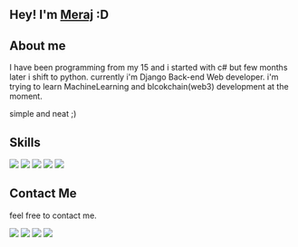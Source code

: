 ## Hey! I'm [Meraj](https://twitter.com/merajsafari) :D

## About me

I have been programming from my 15 and i started with c# but few months later i shift to python.
currently i'm Django Back-end Web developer. i'm trying to learn MachineLearning and blcokchain(web3) development at the moment.

simple and neat ;)

## Skills

<img src="https://img.shields.io/badge/Python-14354C?style=for-the-badge&logo=python&logoColor=white"></img>  <img src="https://img.shields.io/badge/Django-092E20?style=for-the-badge&logo=django&logoColor=white"></img>  <img src="https://img.shields.io/badge/Bootstrap-563D7C?style=for-the-badge&logo=bootstrap&logoColor=white"></img>  <img src="https://img.shields.io/badge/CSS3-1572B6?style=for-the-badge&logo=css3&logoColor=white"></img>  <img src="https://img.shields.io/badge/HTML5-E34F26?style=for-the-badge&logo=html5&logoColor=white"></img>
## Contact Me

feel free to contact me.

<a href="https://twitter.com/merajsafari"><img src="https://img.shields.io/badge/Twitter-1DA1F2?style=for-the-badge&logo=twitter&logoColor=white"></a>
<a href="https://t.me/merajsafari"><img src="https://img.shields.io/badge/Telegram-2CA5E0?style=for-the-badge&logo=telegram&logoColor=white"></a>
<a href="https://www.linkedin.com/in/meraj-safari-9531b1216/"><img src="https://img.shields.io/badge/LinkedIn-0077B5?style=for-the-badge&logo=linkedin&logoColor=white"></a>
<a href="mailto:merajsafari3@gmail.com"><img src="https://img.shields.io/badge/Gmail-D14836?style=for-the-badge&logo=gmail&logoColor=white"></a>


